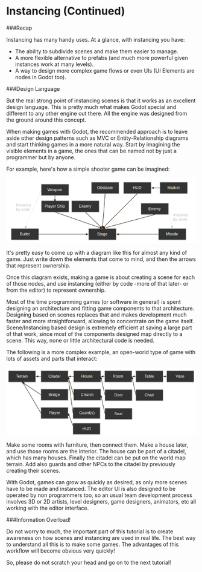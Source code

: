 # Instancing (Continued)

###Recap

Instancing has many handy uses. At a glance, with instancing you have:

* The ability to subdivide scenes and make them easier to manage.
* A more flexible alternative to prefabs (and much more powerful given instances work at many levels).
* A way to design more complex game flows or even UIs (UI Elements are nodes in Godot too). 

###Design Language

But the real strong point of instancing scenes is that it works as an excellent design language. This is pretty much what makes Godot special and different to any other engine out there. All the engine was designed from the ground around this concept.

When making games with Godot, the recommended approach is to leave aside other design patterns such as MVC or Entity-Relationship diagrams and start thinking games in a more natural way. Start by imagining the visible elements in a game, the ones that can be named not by just a programmer but by anyone.

For example, here's how a simple shooter game can be imagined:

<p align="center"><img src="images/shooter_instancing.png"/></p>

It's pretty easy to come up with a diagram like this for almost any kind of game. Just write down the elements that come to mind, and then the arrows that represent ownership.

Once this diagram exists, making a game is about creating a scene for each of those nodes, and use instancing (either by code -more of that later- or from the editor) to represent ownership. 

Most of the time programming games (or software in general) is spent designing an architecture and fitting game components to that architecture. Designing based on scenes replaces that and makes development much faster and more straightforward, allowing to concentrate on the game itself. Scene/Instancing based design is extremely efficient at saving a large part of that work, since most of the components designed map directly to a scene. This way, none or little architectural code is needed.

The following is a more complex example, an open-world type of game with lots of assets and parts that interact: 

<p align="center"><img src="images/openworld_instancing.png"/></p>

Make some rooms with furniture, then connect them. Make a house later, and use those rooms are the interior.
The house can be part of a citadel, which has many houses. Finally the citadel can be put on the world map terrain. Add also guards and other NPCs to the citadel by previously creating their scenes. 

With Godot, games can grow as quickly as desired, as only more scenes have to be made and instanced. The editor UI is also designed to be operated by non programmers too, so an usual team development process involves 3D or 2D artists, level designers, game designers, animators, etc all working with the editor interface.

###Information Overload!

Do not worry to much, the important part of this tutorial is to create awareness on how scenes and instancing are used in real life. The best way to understand all this is to make some games. The advantages of this workflow will become obvious very quickly!

So, please do not scratch your head and go on to the next tutorial!









